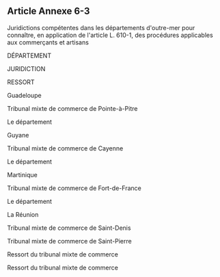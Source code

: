 Article Annexe 6-3
----
Juridictions compétentes dans les départements d'outre-mer pour connaître, en
application de l'article L. 610-1, des procédures applicables aux commerçants et
artisans


DÉPARTEMENT

JURIDICTION


RESSORT

Guadeloupe


Tribunal mixte de commerce de Pointe-à-Pitre

Le département


Guyane

Tribunal mixte de commerce de Cayenne


Le département

Martinique


Tribunal mixte de commerce de Fort-de-France

Le département


La Réunion

Tribunal mixte de commerce de Saint-Denis


Tribunal mixte de commerce de Saint-Pierre

Ressort du tribunal mixte de commerce

Ressort du tribunal mixte de commerce
